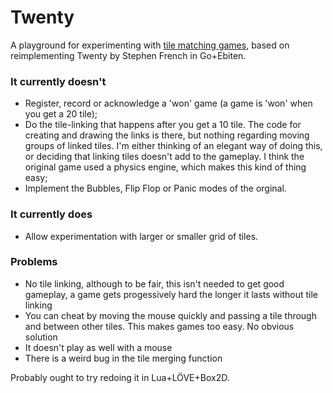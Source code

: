 # Twenty

A playground for experimenting with [tile matching games](https://en.wikipedia.org/wiki/Tile-matching_video_game), based on reimplementing Twenty by Stephen French in Go+Ebiten.

### It currently doesn't

- Register, record or acknowledge a 'won' game (a game is 'won' when you get a 20 tile);
- Do the tile-linking that happens after you get a 10 tile. The code for creating and drawing the links is there, but nothing regarding moving groups of linked tiles. I'm either thinking of an elegant way of doing this, or deciding that linking tiles doesn't add to the gameplay. I think the original game used a physics engine, which makes this kind of thing easy;
- Implement the Bubbles, Flip Flop or Panic modes of the orginal.

### It currently does

- Allow experimentation with larger or smaller grid of tiles.

### Problems

- No tile linking, although to be fair, this isn't needed to get good gameplay, a game gets progessively hard the longer it lasts without tile linking
- You can cheat by moving the mouse quickly and passing a tile through and between other tiles. This makes games too easy. No obvious solution
- It doesn't play as well with a mouse
- There is a weird bug in the tile merging function

Probably ought to try redoing it in Lua+LÖVE+Box2D.